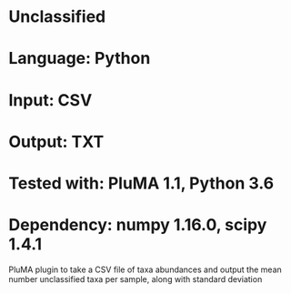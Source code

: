# Unclassified
# Language: Python
# Input: CSV
# Output: TXT 
# Tested with: PluMA 1.1, Python 3.6
# Dependency: numpy 1.16.0, scipy 1.4.1

PluMA plugin to take a CSV file of taxa abundances and output the mean number
unclassified taxa per sample, along with standard deviation
